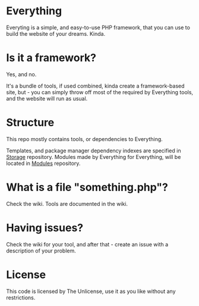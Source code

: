 # Everything
Everyting is a simple, and easy-to-use PHP framework, that you can use to build the website of your dreams. Kinda.

# Is it a framework?
Yes, and no. 

It's a bundle of tools, if used combined, kinda create a framework-based site, but - you can simply throw off most of the required by Everything tools, and the website will run as usual.

# Structure
This repo mostly contains tools, or dependencies to Everything.

Templates, and package manager dependency indexes are specified in [Storage](https://github.com/EverythingPHP/Storage) repository.
Modules made by Everything for Everything, will be located in [Modules](https://github.com/EverythingPHP/Modules) repository.


# What is a file "something.php"?
Check the wiki. Tools are documented in the wiki.

# Having issues?
Check the wiki for your tool, and after that - create an issue with a description of your problem.

# License
This code is licensed by The Unlicense, use it as you like without any restrictions.
